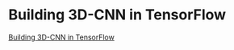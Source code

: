 # Building 3D-CNN in TensorFlow
[Building 3D-CNN in TensorFlow](https://aiwithcloud.com/2022/09/15/building_3d_cnn_in_tensorflow/)
